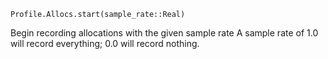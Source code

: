```
Profile.Allocs.start(sample_rate::Real)
```

Begin recording allocations with the given sample rate A sample rate of 1.0 will record everything; 0.0 will record nothing.
